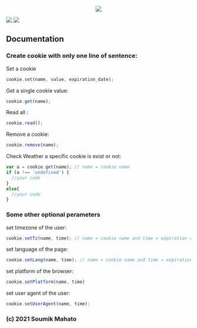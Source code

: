 <p align="center">
  <img src="https://images.hostmessage.info/login_logo/f8e66ecb91ee035df5ae20f0f4eaaa99.jpg">
</p
# soumik-cookie.js

<p align="center">
<img src="https://img.shields.io/badge/build-passing-brightgreen">
<img src="https://img.shields.io/badge/deployment-passing-brightgreen">

</p>

## Documentation

### Create cookie with only one line of sentence:

Set a cookie
``` javascript
cookie.set(name, value, expiration_date);
```

Get a single cookie value:

``` javascript
cookie.get(name);
```

Read all :

``` javascript
cookie.read();
```

Remove a cookie:

``` javascript
cookie.remove(name);
```

Check Weather a specific cookie is exist or not:

``` javascript
var a = cookie.get(name); // name = cookie name
if (a !== 'undefined') {
  //your code
}
else{
  //your code
}

```

### Some other optional perameters

set timezone of the user:

``` javascript
cookie.setTz(name, time); // name = cookie name and time = expiration date
```

set language of the page:

``` javascript
cookie.setLang(name, time); // name = cookie name and time = expiration date
```

set platform of the browser:

``` javascript
cookie.setPlatform(name, time)
```

set user agent of the user:
``` javascript
cookie.setUserAgent(name, time);
```

### (c) 2021 Soumik Mahato

